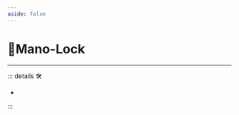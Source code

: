 ```yaml
---
aside: false
---
```

# 🔷<soma>Mano</soma>-Lock

---

<!-- =================================================== -->
<!-- =================================================== -->
<!-- =================================================== -->
<!-- =================================================== -->
<!-- =================================================== -->
::: details 🛠

-

:::
